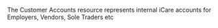 The Customer Accounts resource represents internal iCare accounts for Employers, Vendors, Sole Traders etc
